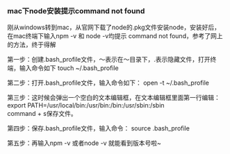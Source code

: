 ### mac下node安装提示command not found

刚从windows转到mac，从官网下载了node的.pkg文件安装node，安装好后，在mac终端下输入npm -v 和 node -v均提示 command not found，参考了网上的方法，终于得解

第一步：创建.bash_profile文件，～表示在～目录下，.表示隐藏文件，打开终端，输入命令如下
touch ~/.bash_profile  

第二步：打开.bash_profile文件，输入命令如下：
open -t ~/.bash_profile  

第三步：这时候会弹出一个空白的文本编辑框，在文本编辑框里面第一行编辑：
export PATH=/usr/local/bin:/usr/bin:/bin:/usr/sbin:/sbin  
command + s保存文件。

第四步：保存.bash_profile文件，输入命令：
source .bash_profile  

第五步：再输入npm -v 或者node -v  就能看到版本号啦~
